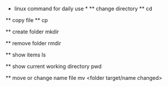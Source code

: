 * linux command for daily use *
** change directory **
cd <directory>

** copy file **
cp <file target> <directory>

** create folder
mkdir <folder name>

** remove folder
rmdir <folder name>

** show items
ls

** show current working directory
pwd

** move or change name file
mv <file path> <folder target/name changed>
